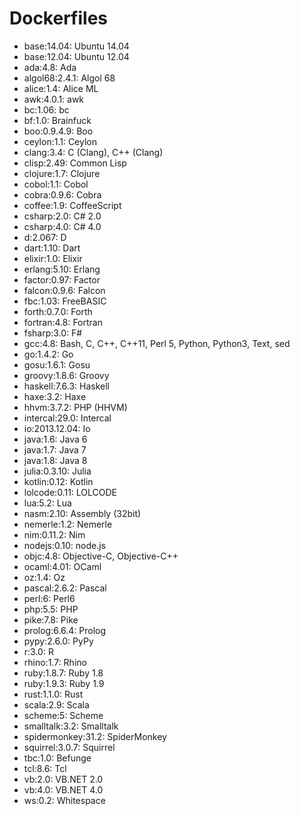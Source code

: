 # Dockerfiles

* base:14.04: Ubuntu 14.04
* base:12.04: Ubuntu 12.04
* ada:4.8: Ada
* algol68:2.4.1: Algol 68
* alice:1.4: Alice ML
* awk:4.0.1: awk
* bc:1.06: bc
* bf:1.0: Brainfuck
* boo:0.9.4.9: Boo
* ceylon:1.1: Ceylon
* clang:3.4: C (Clang), C++ (Clang)
* clisp:2.49: Common Lisp
* clojure:1.7: Clojure
* cobol:1.1: Cobol
* cobra:0.9.6: Cobra
* coffee:1.9: CoffeeScript
* csharp:2.0: C# 2.0
* csharp:4.0: C# 4.0
* d:2.067: D
* dart:1.10: Dart
* elixir:1.0: Elixir
* erlang:5.10: Erlang
* factor:0.97: Factor
* falcon:0.9.6: Falcon
* fbc:1.03: FreeBASIC
* forth:0.7.0: Forth
* fortran:4.8: Fortran
* fsharp:3.0: F#
* gcc:4.8: Bash, C, C++, C++11, Perl 5, Python, Python3, Text, sed
* go:1.4.2: Go
* gosu:1.6.1: Gosu
* groovy:1.8.6: Groovy
* haskell:7.6.3: Haskell
* haxe:3.2: Haxe
* hhvm:3.7.2: PHP (HHVM)
* intercal:29.0: Intercal
* io:2013.12.04: Io
* java:1.6: Java 6
* java:1.7: Java 7
* java:1.8: Java 8
* julia:0.3.10: Julia
* kotlin:0.12: Kotlin
* lolcode:0.11: LOLCODE
* lua:5.2: Lua
* nasm:2.10: Assembly (32bit)
* nemerle:1.2: Nemerle
* nim:0.11.2: Nim
* nodejs:0.10: node.js
* objc:4.8: Objective-C, Objective-C++
* ocaml:4.01: OCaml
* oz:1.4: Oz
* pascal:2.6.2: Pascal
* perl:6: Perl6
* php:5.5: PHP
* pike:7.8: Pike
* prolog:6.6.4: Prolog
* pypy:2.6.0: PyPy
* r:3.0: R
* rhino:1.7: Rhino
* ruby:1.8.7: Ruby 1.8
* ruby:1.9.3: Ruby 1.9
* rust:1.1.0: Rust
* scala:2.9: Scala
* scheme:5: Scheme
* smalltalk:3.2: Smalltalk
* spidermonkey:31.2: SpiderMonkey
* squirrel:3.0.7: Squirrel
* tbc:1.0: Befunge
* tcl:8.6: Tcl
* vb:2.0: VB.NET 2.0
* vb:4.0: VB.NET 4.0
* ws:0.2: Whitespace
